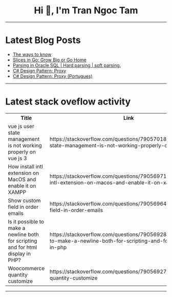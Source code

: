 <h1 align="center">Hi 👋, I'm Tran Ngoc Tam</h1>

---

# Latest Blog Posts 
<!-- BLOG-POST-LIST:START -->
- [The ways to know](https://dev.to/bagua_king_d47362217a9966/the-ways-to-know-4044)
- [Slices in Go: Grow Big or Go Home](https://dev.to/func25/slices-in-go-grow-big-or-go-home-48b7)
- [Parsing in Oracle SQL | Hard parsing | soft parsing.](https://dev.to/mrcaption49/parsing-in-oracle-sql-hard-parsing-soft-parsing-5d1l)
- [C# Design Pattern: Proxy](https://dev.to/juarezasjunior/c-design-pattern-proxy-2bhc)
- [C# Design Pattern: Proxy &lpar;Portugues&rpar;](https://dev.to/juarezasjunior/c-design-pattern-proxy-portugues-28a0)
<!-- BLOG-POST-LIST:END -->

---

# Latest stack oveflow activity
<table>
  <tr><th>Title</th><th>Link</th></tr>
  <!-- STACKOVERFLOW:START --><tr><td>vue js user state management is not working properly on vue js 3</td><td>https://stackoverflow.com/questions/79057018/vue-js-user-state-management-is-not-working-properly-on-vue-js-3</td></tr><tr><td>How install intl extension on MacOS and enable it on XAMPP</td><td>https://stackoverflow.com/questions/79056971/how-install-intl-extension-on-macos-and-enable-it-on-xampp</td></tr><tr><td>Show custom field in order emails</td><td>https://stackoverflow.com/questions/79056964/show-custom-field-in-order-emails</td></tr><tr><td>Is it possible to make a newline both for scripting and for html display in PHP?</td><td>https://stackoverflow.com/questions/79056928/is-it-possible-to-make-a-newline-both-for-scripting-and-for-html-display-in-php</td></tr><tr><td>Woocommerce quantity customize</td><td>https://stackoverflow.com/questions/79056927/woocommerce-quantity-customize</td></tr><!-- STACKOVERFLOW:END -->
</table>

---


